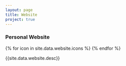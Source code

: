 ```yaml
---
layout: page
title: Website
project: true
---
```

<div class="container">
    <div class="header">
        <h3>Personal Website</h3>
        <div class="icons">
            {% for icon in site.data.website.icons %}
                <i class="{{icon}}"></i>
            {% endfor %}
        </div>
    </div>
</div>
<div class="container">
    <p>{{site.data.website.desc}}</p>
</div>
